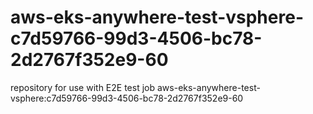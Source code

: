 # aws-eks-anywhere-test-vsphere-c7d59766-99d3-4506-bc78-2d2767f352e9-60
repository for use with E2E test job aws-eks-anywhere-test-vsphere:c7d59766-99d3-4506-bc78-2d2767f352e9-60

